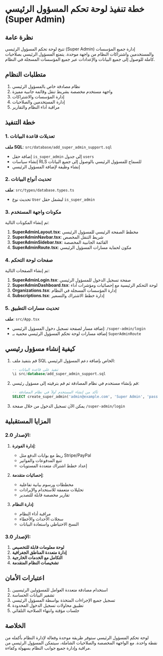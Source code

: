 # خطة تنفيذ لوحة تحكم المسؤول الرئيسي (Super Admin)

## نظرة عامة

تتيح لوحة تحكم المسؤول الرئيسي (Super Admin) إدارة جميع المؤسسات والمستخدمين واشتراكات النظام من واجهة موحدة. يتمتع المسؤول الرئيسي بصلاحيات كاملة للوصول إلى جميع البيانات والإعدادات عبر جميع المؤسسات المسجلة في النظام.

## متطلبات النظام

1. نظام مصادقة خاص بالمسؤول الرئيسي
2. واجهة مستخدم مخصصة بشريط تنقل وقائمة جانبية مميزة
3. إدارة المؤسسات والاشتراكات
4. إدارة المستخدمين والصلاحيات
5. مراقبة أداء النظام والتقارير

## خطة التنفيذ

### 1. تعديلات قاعدة البيانات

**ملف SQL**: `src/database/add_super_admin_support.sql`

* إضافة حقل `is_super_admin` إلى جدول `users`
* إنشاء سياسات RLS للسماح للمسؤول الرئيسي بالوصول إلى جميع البيانات
* إنشاء وظيفة لإضافة المسؤول الرئيسي

### 2. تحديث أنواع البيانات

**ملف**: `src/types/database.types.ts`

* تحديث نوع `User` ليشمل حقل `is_super_admin`

### 3. مكونات واجهة المستخدم

تم إنشاء المكونات التالية:

1. **SuperAdminLayout.tsx**: مخطط الصفحة الرئيسي للمسؤول الرئيسي
2. **SuperAdminNavbar.tsx**: شريط التنقل المخصص
3. **SuperAdminSidebar.tsx**: القائمة الجانبية المخصصة
4. **SuperAdminRoute.tsx**: مكون لحماية مسارات المسؤول الرئيسي

### 4. صفحات لوحة التحكم

تم إنشاء الصفحات التالية:

1. **SuperAdminLogin.tsx**: صفحة تسجيل الدخول للمسؤول الرئيسي
2. **SuperAdminDashboard.tsx**: لوحة التحكم الرئيسية مع إحصائيات ومؤشرات أداء
3. **Organizations.tsx**: إدارة المؤسسات المسجلة في النظام
4. **Subscriptions.tsx**: إدارة خطط الاشتراك والتسعير

### 5. تحديث مسارات التطبيق

**ملف**: `src/App.tsx`

* إضافة مسار لصفحة تسجيل دخول المسؤول الرئيسي: `/super-admin/login`
* إضافة مسارات لوحة تحكم المسؤول الرئيسي محمية بـ `SuperAdminRoute`

## كيفية إنشاء مسؤول رئيسي

1. قم بتنفيذ ملف SQL الخاص بإضافة دعم المسؤول الرئيسي:
   ```sql
   -- تنفيذ على قاعدة البيانات
   \i src/database/add_super_admin_support.sql
   ```

2. قم بإنشاء مستخدم في نظام المصادقة ثم قم بترقيته إلى مسؤول رئيسي:
   ```sql
   -- تأكد من إنشاء المستخدم أولاً في نظام المصادقة
   SELECT create_super_admin('admin@example.com', 'Super Admin', 'password');
   ```

3. يمكن الآن تسجيل الدخول من خلال صفحة `/super-admin/login`

## المزايا المستقبلية

### الإصدار 2.0:

1. **إدارة الفوترة**:
   - ربط مع بوابات الدفع مثل Stripe/PayPal
   - تتبع المدفوعات والفواتير
   - إعداد خطط اشتراك متعددة المستويات

2. **إحصائيات متقدمة**:
   - مخططات ورسوم بيانية تفاعلية
   - تحليلات متعمقة للاستخدام والإيرادات
   - تقارير مخصصة قابلة للتصدير

3. **إدارة النظام**:
   - مراقبة أداء النظام
   - سجلات الأحداث والأخطاء
   - النسخ الاحتياطي واستعادة البيانات

### الإصدار 3.0:

1. **لوحة معلومات قابلة للتخصيص**
2. **إدارة متعددة المناطق الجغرافية**
3. **التكامل مع الخدمات الخارجية**
4. **تشخيصات النظام المتقدمة**

## اعتبارات الأمان

1. استخدام مصادقة متعددة العوامل للمسؤولين الرئيسيين
2. تشفير البيانات الحساسة
3. تسجيل جميع الإجراءات المتخذة بواسطة المسؤول الرئيسي
4. تطبيق محاولات تسجيل الدخول المحدودة
5. جلسات مؤقتة وانتهاء الصلاحية التلقائي

## الخلاصة

لوحة تحكم المسؤول الرئيسي ستوفر طريقة موحدة وفعالة لإدارة النظام بأكمله من نقطة واحدة. مع الواجهة المخصصة والصلاحيات الشاملة، سيتمكن المسؤول الرئيسي من مراقبة وإدارة جميع جوانب النظام بسهولة وكفاءة. 